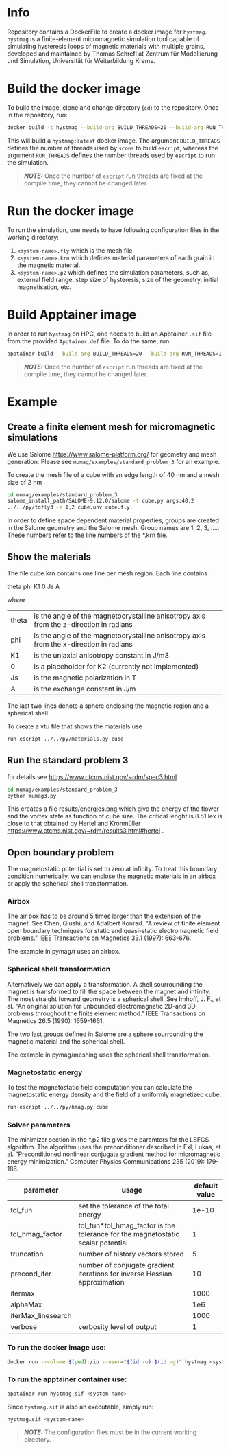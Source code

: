 # Info
Repository contains a DockerFile to create a docker image for `hystmag`. `hystmag` is a finite-element micromagnetic simulation tool capable of simulating hysteresis loops of magnetic materials with multiple grains, developed and maintained by Thomas Schrefl at Zentrum für Modellierung und Simulation, Universität für Weiterbildung Krems.

# Build the docker image
To build the image, clone and change directory (`cd`) to the repository. Once in the repository, run:
```bash
docker build -t hystmag --build-arg BUILD_THREADS=20 --build-arg RUN_THREADS=1 .
```
This will build a `hystmag:latest` docker image. The argument `BUILD_THREADS` defines the number of threads used by `scons` to build `escript`, whereas the argument `RUN_THREADS` defines the number threads used by `escript` to run the simulation.

>**_NOTE:_** Once the number of `escript` run threads are fixed at the compile time, they cannot be changed later.

# Run the docker image
To run the simulation, one needs to have following configuration files in the working directory:
1. `<system-name>.fly` which is the mesh file.
2. `<system-name>.krn` which defines material parameters of each grain in the magnetic material.
3. `<system-name>.p2` which defines the simulation parameters, such as, external field range, step size of hysteresis, size of the geometry, initial magnetisation, etc.

# Build Apptainer image
In order to run `hystmag` on HPC, one needs to build an Apptainer `.sif` file from the provided `Apptainer.def` file. To do the same, run:
```bash
apptainer build --build-arg BUILD_THREADS=20 --build-arg RUN_THREADS=1 hystmag.sif Apptainer.def
```
>**_NOTE:_** Once the number of `escript` run threads are fixed at the compile time, they cannot be changed later.

# Example

## Create a finite element mesh for micromagnetic simulations

We use Salome https://www.salome-platform.org/ for geometry and mesh generation.
Please see `mumag/examples/standard_problem_3` for an example.

To create the mesh file of a cube with an edge length of 40 nm and a mesh size of 2 nm
```bash
cd mumag/examples/standard_problem_3
salome_install_path/SALOME-9.12.0/salome -t cube.py args:40,2
../../py/tofly3 -e 1,2 cube.unv cube.fly
```

In order to define space dependent material properties, groups are created in the Salome geometry and the Salome mesh. Group names are 1, 2, 3, .....
These numbers refer to the line numbers of the *.krn file.

## Show the materials

The file cube.krn contains one line per mesh region.
Each line contains

theta phi K1 0 Js A

where

|    |    |
| -------- | ----------- |
| theta | is the angle of the magnetocrystalline anisotropy axis from the z-direction in radians |
| phi | is the angle of the magnetocrystalline anisotropy axis from the x-direction in radians |
| K1 | is the uniaxial anisotropy constant in J/m3 | 
| 0  | is a placeholder for K2 (currently not implemented) |  
| Js | is the magnetic polarization in T | 
| A  | is the exchange constant in J/m  |

The last two lines denote a sphere enclosing the magnetic region and a spherical shell. 

To create a vtu file that shows the materials use   
```bash
run-escript ../../py/materials.py cube
```

## Run the standard problem 3

for details see https://www.ctcms.nist.gov/~rdm/spec3.html

```bash
cd mumag/examples/standard_problem_3
python mumag3.py
```

This creates a file results/energies.png which give the energy of the flower and the vortex state as function of cube size. The critical lenght is 8.51 lex is close to that obtained by Hertel and Kronmüller https://www.ctcms.nist.gov/~rdm/results3.html#hertel .

## Open boundary problem

The magnetostatic potential is set to zero at infinity. To treat this boundary condition numerically, we can enclose the magnetic materials in an airbox or apply the spherical shell transformation.

### Airbox

The air box has to be around 5 times larger than the extension of the magnet. See
Chen, Qiushi, and Adalbert Konrad. "A review of finite element open boundary techniques for static and quasi-static electromagnetic field problems." IEEE Transactions on Magnetics 33.1 (1997): 663-676.

The example in pymag/t uses an airbox.

### Spherical shell transformation

Alternatively we can apply a transformation. A shell sourrounding the magnet is transformed to fill the space between the magnet and infinity. The most straight forward geometry is a spherical shell. See
Imhoff, J. F., et al. "An original solution for unbounded electromagnetic 2D-and 3D-problems throughout the finite element method." IEEE Transactions on Magnetics 26.5 (1990): 1659-1661.  

The two last groups defined in Salome are a sphere sourrounding the magnetic material and the spherical shell.

The example in pymag/meshing uses the spherical shell transformation.

### Magnetostatic energy

To test the magnetostatic field computation you can calculate the magnetostatic energy density and the field of a uniformly magnetized cube.

```bash
run-escript ../../py/hmag.py cube
```

### Solver parameters

The minimizer section in the *.p2 file gives the paramters for the LBFGS algorithm. The algorithm uses the preconditioner described in
Exl, Lukas, et al. "Preconditioned nonlinear conjugate gradient method for micromagnetic energy minimization." Computer Physics Communications 235 (2019): 179-186.

| parameter |  usage  | default value |
| --------- | ------- | ------------- |
| tol_fun | set the tolerance of the total energy | 1e-10 |
| tol_hmag_factor | tol_fun\*tol_hmag_factor is the tolerance for the magnetostatic scalar potential | 1 |
| truncation | number of history vectors stored | 5 | 
| precond_iter | number of conjugate gradient iterations for inverse Hessian approximation | 10 |  
| itermax | | 1000 |
| alphaMax | | 1e6 |
| iterMax_linesearch | | 1000 |
| verbose  | verbosity level of output  | 1 |



###  To run the docker image use:

```bash
docker run --volume $(pwd):/io --user="$(id -u):$(id -g)" hystmag <system-name>
```

###  To run the apptainer container use:

```bash
apptainer run hystmag.sif <system-name>
```
Since `hystmag.sif` is also an executable, simply run:

```bash
hystmag.sif <system-name>
```
>**_NOTE:_** The configuration files must be in the current working directory.
